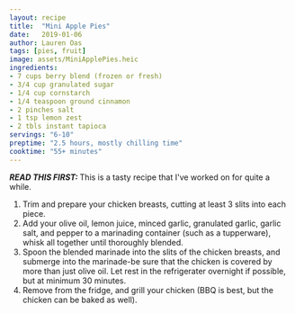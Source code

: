 ```yaml
---
layout: recipe
title:  "Mini Apple Pies"
date:   2019-01-06
author: Lauren Oas
tags: [pies, fruit]
image: assets/MiniApplePies.heic
ingredients:
- 7 cups berry blend (frozen or fresh)
- 3/4 cup granulated sugar
- 1/4 cup cornstarch
- 1/4 teaspoon ground cinnamon
- 2 pinches salt
- 1 tsp lemon zest
- 2 tbls instant tapioca
servings: "6-10"
preptime: "2.5 hours, mostly chilling time"
cooktime: "55+ minutes"
---
```

<b><em>READ THIS FIRST:  </em></b>
This is a tasty recipe that I've worked on for quite a while.

1. Trim and prepare your chicken breasts, cutting at least 3 slits into each piece.
2. Add your olive oil, lemon juice, minced garlic, granulated garlic, garlic salt, and pepper to a marinading container (such as a tupperware), whisk all together until thoroughly blended.
3. Spoon the blended marinade into the slits of the chicken breasts, and submerge into the marinade-be sure that the chicken is covered by more than just olive oil. Let rest in the refrigerater overnight if possible, but at minimum 30 minutes.
4. Remove from the fridge, and grill your chicken (BBQ is best, but the chicken can be baked as well).